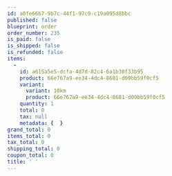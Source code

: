 ```yaml
---
id: a0fe66b7-9b7c-44f1-97c9-c19a095d8bbc
published: false
blueprint: order
order_number: 235
is_paid: false
is_shipped: false
is_refunded: false
items:
  -
    id: a615a5e5-dcfa-4d7d-82c4-6a1b30f33b95
    product: 66e767a9-ee34-4dc4-8681-d09bb59f0cf5
    variant:
      variant: 10km
      product: 66e767a9-ee34-4dc4-8681-d09bb59f0cf5
    quantity: 1
    total: 0
    tax: null
    metadata: {  }
grand_total: 0
items_total: 0
tax_total: 0
shipping_total: 0
coupon_total: 0
title: ' '
---
```

